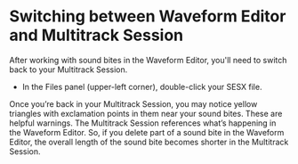 # Switching between Waveform Editor and Multitrack Session

After working with sound bites in the Waveform Editor, you'll need to switch back to your Multitrack Session.

* In the Files panel \(upper-left corner\), double-click your SESX file.

Once you’re back in your Multitrack Session, you may notice yellow triangles with exclamation points in them near your sound bites. These are helpful warnings. The Multitrack Session references what’s happening in the Waveform Editor. So, if you delete part of a sound bite in the Waveform Editor, the overall length of the sound bite becomes shorter in the Multitrack Session.

